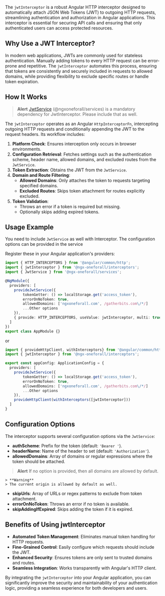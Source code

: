 The `jwtInterceptor` is a robust Angular HTTP interceptor designed to automatically attach JSON Web Tokens (JWT) to outgoing HTTP requests, streamlining authentication and authorization in Angular applications. This interceptor is essential for securing API calls and ensuring that only authenticated users can access protected resources.

## Why Use a JWT Interceptor?

In modern web applications, JWTs are commonly used for stateless authentication. Manually adding tokens to every HTTP request can be error-prone and repetitive. The `jwtInterceptor` automates this process, ensuring that tokens are consistently and securely included in requests to allowed domains, while providing flexibility to exclude specific routes or handle token expiration.

## How It Works

> **Alert**
> [JwtService](/services/jwt) (@ngxoneforall/services) is a mandatory dependency for JwtInterceptor. Please include that as well.

The `jwtInterceptor` operates as an Angular `HttpInterceptorFn`, intercepting outgoing HTTP requests and conditionally appending the JWT to the request headers. Its workflow includes:

1. **Platform Check**: Ensures interception only occurs in browser environments.
2. **Configuration Retrieval**: Fetches settings such as the authentication scheme, header name, allowed domains, and excluded routes from the `JwtService`.
3. **Token Extraction**: Obtains the JWT from the `JwtService`.
4. **Domain and Route Filtering**: 
    - **Allowed Domains**: Only attaches the token to requests targeting specified domains.
    - **Excluded Routes**: Skips token attachment for routes explicitly excluded.
5. **Token Validation**: 
    - Throws an error if a token is required but missing.
    - Optionally skips adding expired tokens.

## Usage Example

You need to include `JwtService` as well with Interceptor. The configuration options can be provided in the service

Register these in your Angular application's providers:

```typescript
import { HTTP_INTERCEPTORS } from '@angular/common/http';
import { jwtInterceptor } from '@ngx-oneforall/interceptors';
import { JwtService } from '@ngx-oneforall/services';

@NgModule({
  providers: [
    provideJwtService({
        tokenGetter: () => localStorage.get('access_token'),
        errorOnNoToken: true,
        allowedDomains: ['ngxoneforall.com', /gatherbits.com\/*/]
        ...Other options
    }),
    { provide: HTTP_INTERCEPTORS, useValue: jwtInterceptor, multi: true }
  ]
})
export class AppModule {}
```

or 

```typescript
import { provideHttpClient, withInterceptors} from '@angular/common/http';
import { jwtInterceptor } from '@ngx-oneforall/interceptors';

export const appConfig: ApplicationConfig = {
  providers: [
    provideJwtService({
        tokenGetter: () => localStorage.get('access_token'),
        errorOnNoToken: true,
        allowedDomains: ['ngxoneforall.com', /gatherbits.com\/*/]
        ...Other options
    }),
    provideHttpClient(withInterceptors([jwtInterceptor]))
  ]
}
```

## Configuration Options

The interceptor supports several configuration options via the `JwtService`:

- **authScheme**: Prefix for the token (default: `'Bearer '`).
- **headerName**: Name of the header to set (default: `'Authorization'`).
- **allowedDomains**: Array of domains or regular expressions where the token should be attached.
> **Alert**
> If no option is provided, then all domains are allowed by default.

    > **Warning**
    > The current origin is allowed by default as well.

- **skipUrls**: Array of URLs or regex patterns to exclude from token attachment.
- **errorOnNoToken**: Throws an error if no token is available.
- **skipAddingIfExpired**: Skips adding the token if it is expired.

## Benefits of Using jwtInterceptor

- **Automated Token Management**: Eliminates manual token handling for HTTP requests.
- **Fine-Grained Control**: Easily configure which requests should include the JWT.
- **Enhanced Security**: Ensures tokens are only sent to trusted domains and routes.
- **Seamless Integration**: Works transparently with Angular's HTTP client.

By integrating the `jwtInterceptor` into your Angular application, you can significantly improve the security and maintainability of your authentication logic, providing a seamless experience for both developers and users.

